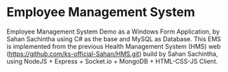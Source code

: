 # Employee Management System

Employee Management System Demo as a Windows Form Application, by Sahan Sachintha using C# as the base and MySQL as Database. This EMS is implemented from the previous Health Management System (HMS) web (https://github.com/ks-official-Sahan/HMS.git) build by Sahan Sachintha, using NodeJS + Express + Socket.io + MongoDB + HTML-CSS-JS Client.
